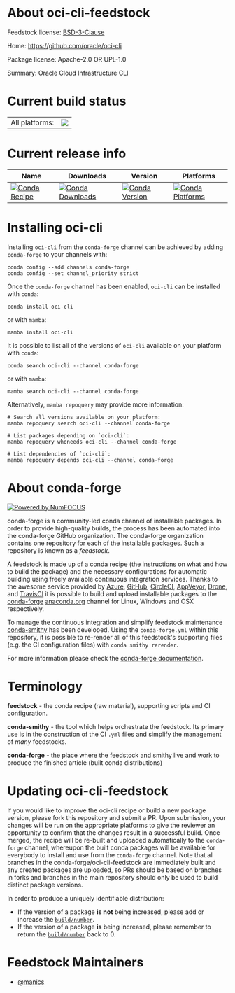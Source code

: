 About oci-cli-feedstock
=======================

Feedstock license: [BSD-3-Clause](https://github.com/conda-forge/oci-cli-feedstock/blob/main/LICENSE.txt)

Home: https://github.com/oracle/oci-cli

Package license: Apache-2.0 OR UPL-1.0

Summary: Oracle Cloud Infrastructure CLI

Current build status
====================


<table><tr><td>All platforms:</td>
    <td>
      <a href="https://dev.azure.com/conda-forge/feedstock-builds/_build/latest?definitionId=18146&branchName=main">
        <img src="https://dev.azure.com/conda-forge/feedstock-builds/_apis/build/status/oci-cli-feedstock?branchName=main">
      </a>
    </td>
  </tr>
</table>

Current release info
====================

| Name | Downloads | Version | Platforms |
| --- | --- | --- | --- |
| [![Conda Recipe](https://img.shields.io/badge/recipe-oci--cli-green.svg)](https://anaconda.org/conda-forge/oci-cli) | [![Conda Downloads](https://img.shields.io/conda/dn/conda-forge/oci-cli.svg)](https://anaconda.org/conda-forge/oci-cli) | [![Conda Version](https://img.shields.io/conda/vn/conda-forge/oci-cli.svg)](https://anaconda.org/conda-forge/oci-cli) | [![Conda Platforms](https://img.shields.io/conda/pn/conda-forge/oci-cli.svg)](https://anaconda.org/conda-forge/oci-cli) |

Installing oci-cli
==================

Installing `oci-cli` from the `conda-forge` channel can be achieved by adding `conda-forge` to your channels with:

```
conda config --add channels conda-forge
conda config --set channel_priority strict
```

Once the `conda-forge` channel has been enabled, `oci-cli` can be installed with `conda`:

```
conda install oci-cli
```

or with `mamba`:

```
mamba install oci-cli
```

It is possible to list all of the versions of `oci-cli` available on your platform with `conda`:

```
conda search oci-cli --channel conda-forge
```

or with `mamba`:

```
mamba search oci-cli --channel conda-forge
```

Alternatively, `mamba repoquery` may provide more information:

```
# Search all versions available on your platform:
mamba repoquery search oci-cli --channel conda-forge

# List packages depending on `oci-cli`:
mamba repoquery whoneeds oci-cli --channel conda-forge

# List dependencies of `oci-cli`:
mamba repoquery depends oci-cli --channel conda-forge
```


About conda-forge
=================

[![Powered by
NumFOCUS](https://img.shields.io/badge/powered%20by-NumFOCUS-orange.svg?style=flat&colorA=E1523D&colorB=007D8A)](https://numfocus.org)

conda-forge is a community-led conda channel of installable packages.
In order to provide high-quality builds, the process has been automated into the
conda-forge GitHub organization. The conda-forge organization contains one repository
for each of the installable packages. Such a repository is known as a *feedstock*.

A feedstock is made up of a conda recipe (the instructions on what and how to build
the package) and the necessary configurations for automatic building using freely
available continuous integration services. Thanks to the awesome service provided by
[Azure](https://azure.microsoft.com/en-us/services/devops/), [GitHub](https://github.com/),
[CircleCI](https://circleci.com/), [AppVeyor](https://www.appveyor.com/),
[Drone](https://cloud.drone.io/welcome), and [TravisCI](https://travis-ci.com/)
it is possible to build and upload installable packages to the
[conda-forge](https://anaconda.org/conda-forge) [anaconda.org](https://anaconda.org/)
channel for Linux, Windows and OSX respectively.

To manage the continuous integration and simplify feedstock maintenance
[conda-smithy](https://github.com/conda-forge/conda-smithy) has been developed.
Using the ``conda-forge.yml`` within this repository, it is possible to re-render all of
this feedstock's supporting files (e.g. the CI configuration files) with ``conda smithy rerender``.

For more information please check the [conda-forge documentation](https://conda-forge.org/docs/).

Terminology
===========

**feedstock** - the conda recipe (raw material), supporting scripts and CI configuration.

**conda-smithy** - the tool which helps orchestrate the feedstock.
                   Its primary use is in the construction of the CI ``.yml`` files
                   and simplify the management of *many* feedstocks.

**conda-forge** - the place where the feedstock and smithy live and work to
                  produce the finished article (built conda distributions)


Updating oci-cli-feedstock
==========================

If you would like to improve the oci-cli recipe or build a new
package version, please fork this repository and submit a PR. Upon submission,
your changes will be run on the appropriate platforms to give the reviewer an
opportunity to confirm that the changes result in a successful build. Once
merged, the recipe will be re-built and uploaded automatically to the
`conda-forge` channel, whereupon the built conda packages will be available for
everybody to install and use from the `conda-forge` channel.
Note that all branches in the conda-forge/oci-cli-feedstock are
immediately built and any created packages are uploaded, so PRs should be based
on branches in forks and branches in the main repository should only be used to
build distinct package versions.

In order to produce a uniquely identifiable distribution:
 * If the version of a package **is not** being increased, please add or increase
   the [``build/number``](https://docs.conda.io/projects/conda-build/en/latest/resources/define-metadata.html#build-number-and-string).
 * If the version of a package **is** being increased, please remember to return
   the [``build/number``](https://docs.conda.io/projects/conda-build/en/latest/resources/define-metadata.html#build-number-and-string)
   back to 0.

Feedstock Maintainers
=====================

* [@manics](https://github.com/manics/)

